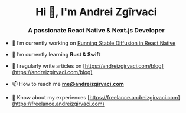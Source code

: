 <h1 align="center">Hi 👋, I'm Andrei Zgîrvaci</h1>
<h3 align="center">A passionate React Native & Next.js Developer</h3>

- 🔭 I’m currently working on [Running Stable Diffusion in React Native](https://twitter.com/andrei_zgirvaci/status/1684570043043151874)

- 🌱 I’m currently learning **Rust & Swift**

- 📝 I regularly write articles on [https://andreizgirvaci.com/blog](https://andreizgirvaci.com/blog)

- 📫 How to reach me **me@andreizgirvaci.com**

- 📄 Know about my experiences [https://freelance.andreizgirvaci.com](https://freelance.andreizgirvaci.com)
